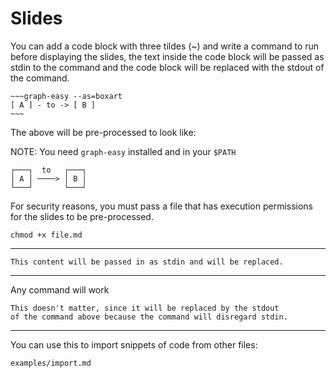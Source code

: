 # Slides

You can add a code block with three tildes (~) and write a command to run before displaying
the slides, the text inside the code block will be passed as stdin to the command
and the code block will be replaced with the stdout of the command.

```
~~~graph-easy --as=boxart
[ A ] - to -> [ B ]
~~~
```

The above will be pre-processed to look like:

NOTE: You need `graph-easy` installed and in your `$PATH`

```
┌───┐  to   ┌───┐
│ A │ ────> │ B │
└───┘       └───┘
```

For security reasons, you must pass a file that has execution permissions
for the slides to be pre-processed.

```
chmod +x file.md
```

---

~~~sd replaced processed
This content will be passed in as stdin and will be replaced.
~~~

---

Any command will work

~~~echo "You can do whatever, really"
This doesn't matter, since it will be replaced by the stdout
of the command above because the command will disregard stdin.
~~~

---

You can use this to import snippets of code from other files:

~~~xargs cat
examples/import.md
~~~
